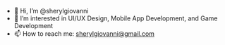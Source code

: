 - 👋 Hi, I’m @sherylgiovanni
- 👀 I’m interested in UI/UX Design, Mobile App Development, and Game Development
- 📫 How to reach me: sherylgiovanni@gmail.com
